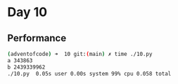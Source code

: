 # Day 10

## Performance
```bash
(adventofcode) ➜  10 git:(main) ✗ time ./10.py 
a 343863
b 2439339962
./10.py  0.05s user 0.00s system 99% cpu 0.058 total
```
